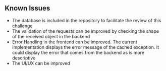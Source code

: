 ## Known Issues
- The database is included in the repository to facilitate the review of this challenge
- The validation of the requests can be improved by checking the shape of the received object in the backend
- Error Handling in the frontend can be improved. The current implementation displays the error message of 
the cached exception. It could display the error that comes from the backend as is more descriptive
- The UI/UX can be improved
 